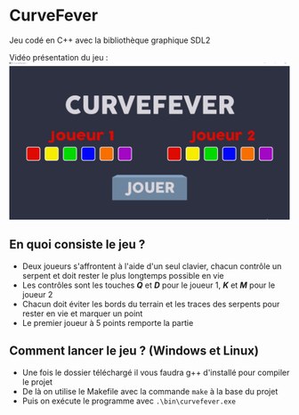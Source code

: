 # CurveFever

Jeu codé en C++ avec la bibliothèque graphique SDL2

Vidéo présentation du jeu :
![](CurveFeverDemo.gif)

## En quoi consiste le jeu ?
+ Deux joueurs s'affrontent à l'aide d'un seul clavier, chacun contrôle un serpent et doit rester le plus longtemps possible en vie
+ Les contrôles sont les touches __*Q*__ et __*D*__ pour le joueur 1, __*K*__ et __*M*__ pour le joueur 2
+ Chacun doit éviter les bords du terrain et les traces des serpents pour rester en vie et marquer un point
+ Le premier joueur à 5 points remporte la partie

## Comment lancer le jeu ? (Windows et Linux)
+ Une fois le dossier téléchargé il vous faudra g++ d'installé pour compiler le projet
+ De là on utilise le Makefile avec la commande ```make``` à la base du projet
+ Puis on exécute le programme avec ```.\bin\curvefever.exe ```
